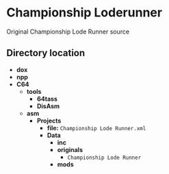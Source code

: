 # Championship Loderunner
Original Championship Lode Runner source
## Directory location
- **dox**
- **npp**
- **C64**
  - **tools**
    - **64tass**
    - **DisAsm**
  - **asm**
    - **Projects**
      - **file:** `Championship Lode Runner.xml`
      - **Data**
        - **inc**
        - **originals**
          - `Championship Lode Runner`
        - **mods**
